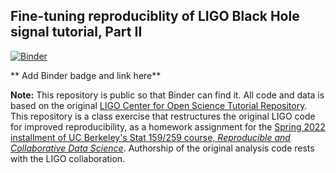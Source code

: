 ## Fine-tuning reproduciblity of LIGO Black Hole signal tutorial, Part II


[![Binder](https://mybinder.org/badge_logo.svg)](https://mybinder.org/v2/gh/UCB-stat-159-s22/hw06-wendykimm/HEAD?labpath=index.ipynb)

** Add Binder badge and link here**

**Note:** This repository is public so that Binder can find it. All code and data is based on the original [LIGO Center for Open Science Tutorial Repository](https://github.com/losc-tutorial/LOSC_Event_tutorial). This repository is a class exercise that restructures the original LIGO code for improved reproducibility, as a homework assignment for the [Spring 2022 installment of UC Berkeley's Stat 159/259 course, _Reproducible and Collaborative Data Science_](https://ucb-stat-159-s22.github.io). Authorship of the original analysis code rests with the LIGO collaboration.
